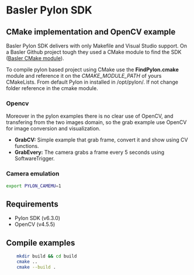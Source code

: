 # Basler Pylon SDK
## CMake implementation and OpenCV example
Basler Pylon SDK delivers with only Makefile and Visual Studio support.
On a Basler Github project tough they used a CMake module to find the SDK ([Basler CMake module](https://github.com/basler/pylon-ros-camera/blob/master/pylon_camera/cmake/FindPylon.cmake)). 


To compile pylon based project using CMake use the **FindPylon.cmake** module and reference it on the *CMAKE_MODULE_PATH* of yours CMakeLists. 
From default Pylon in installed in /opt/pylon/. If not change folder reference in the cmake module. 

### Opencv
Moreover in the pylon examples there is no clear use of OpenCV, and transfering from the two images domain, so the grab example use OpenCV for image conversion and visualization. 

- **GrabCV:** Simple example that grab frame, convert it and show using CV functions. 
- **GrabEvery:** The camera grabs a frame every 5 seconds using SoftwareTrigger. 

### Camera emulation
```bash
export PYLON_CAMEMU=1
```

## Requirements
- Pylon SDK (v6.3.0)
- OpenCV (v4.5.5)

## Compile examples
```bash
    mkdir build && cd build
    cmake ..
    cmake --build .
```
